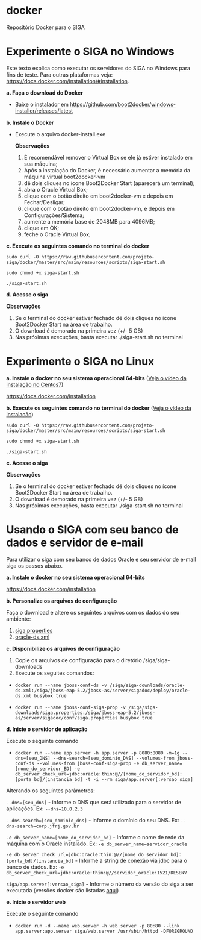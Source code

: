 docker
======

Repositório Docker para o SIGA

Experimente o SIGA no Windows
=============================

Este texto explica como executar os servidores do SIGA no Windows para fins de teste. Para outras plataformas veja: https://docs.docker.com/installation/#installation.

**a. Faça o download do Docker**

* Baixe o instalador em https://github.com/boot2docker/windows-installer/releases/latest

**b. Instale o Docker**

* Execute o arquivo docker-install.exe

  **Observações**
  
  1. É recomendável remover o Virtual Box se ele já estiver instalado em sua máquina;
  2. Após a instalação do Docker, é necessário aumentar a memória da máquina virtual boot2docker-vm 
    3. dê dois cliques no ícone Boot2Docker Start (aparecerá um terminal);
    4. abra o Oracle Virtual Box;
    5. clique com o botão direito em boot2docker-vm e depois em Fechar/Desligar;
    6. clique com o botão direito em boot2docker-vm, e depois  em Configurações/Sistema;
    7. aumente a memória base de 2048MB para 4096MB;
    8. clique em OK;
    9. feche o Oracle Virtual Box;

**c. Execute os seguintes comando no terminal do docker**

    sudo curl -O https://raw.githubusercontent.com/projeto-siga/docker/master/src/main/resources/scripts/siga-start.sh
    
    sudo chmod +x siga-start.sh
    
    ./siga-start.sh
    
  
**d. Acesse o siga**

**Observações**

1. Se o terminal do docker estiver fechado dê dois cliques no ícone Boot2Docker Start na área de trabalho.
2. O download é demorado na primeira vez (+/- 5 GB)
3. Nas próximas execuções, basta executar ./siga-start.sh no terminal

Experimente o SIGA no Linux
=============================
**a. Instale o docker no seu sistema operacional 64-bits** ([Veja o vídeo da instalação no Centos7](https://drive.google.com/file/d/0B_WTuFAmL6ZEUXhIU3dDODNLWWs/view?usp=sharing))

  https://docs.docker.com/installation
  
**b. Execute os seguintes comando no terminal do docker** ([Veja o vídeo da instalação](https://drive.google.com/file/d/0B_WTuFAmL6ZEdXNDaDYyR2FLX3c/view?usp=sharing))

    sudo curl -O https://raw.githubusercontent.com/projeto-siga/docker/master/src/main/resources/scripts/siga-start.sh
    
    sudo chmod +x siga-start.sh
    
    ./siga-start.sh
  
**c. Acesse o siga**  

**Observações**

1. Se o terminal do docker estiver fechado dê dois cliques no ícone Boot2Docker Start na área de trabalho.
2. O download é demorado na primeira vez (+/- 5 GB)
3. Nas próximas execuções, basta executar ./siga-start.sh no terminal


Usando o SIGA com seu banco de dados e servidor de e-mail
=========================================================

Para utilizar o siga com seu banco de dados Oracle e seu servidor de e-mail siga os passos abaixo.

**a. Instale o docker no seu sistema operacional 64-bits**

  https://docs.docker.com/installation
  
**b. Personalize os arquivos de configuração**

  Faça o download e altere os seguintes arquivos com os dados do seu ambiente:
  
  1. [siga.properties](https://raw.githubusercontent.com/projeto-siga/docker/master/src/main/resources/ctxs/jboss/conf/siga.properties)
  2. [oracle-ds.xml](https://raw.githubusercontent.com/projeto-siga/docker/master/src/main/resources/ctxs/jboss/conf/oracle-ds.xml)
   
**c. Disponibilize os arquivos de configuração**

  1. Copie os arquivos de configuração para o diretório /siga/siga-downloads
  2. Execute os seguites comandos:
   
* ```docker run --name jboss-conf-ds -v /siga/siga-downloads/oracle-ds.xml:/siga/jboss-eap-5.2/jboss-as/server/sigadoc/deploy/oracle-ds.xml busybox true```

* ```docker run --name jboss-conf-siga-prop -v /siga/siga-downloads/siga.properties:/siga/jboss-eap-5.2/jboss-as/server/sigadoc/conf/siga.properties busybox true```
 
**d. Inicie o servidor de aplicação**

Execute o seguinte comando

* ```docker run --name app.server -h app.server -p 8080:8080 -m=1g --dns=[seu_DNS] --dns-search=[seu_dominio_DNS] --volumes-from jboss-conf-ds --volumes-from jboss-conf-siga-prop -e db_server_name=[nome_do_servidor_BD] -e  db_server_check_url=jdbc:oracle:thin:@//[nome_do_servidor_bd]:[porta_bd]/[instancia_bd] -t -i --rm siga/app.server[:versao_siga]```


Alterando os seguintes parâmetros:

```--dns=[seu_dns]``` - informe o DNS que será utilizado para o servidor de aplicações. Ex: ```--dns=10.0.2.3```

```--dns-search=[seu_dominio_dns]``` - informe o domínio do seu DNS. Ex: ```--dns-search=corp.jfrj.gov.br```

```-e db_server_name=[nome_do_servidor_bd]``` - Informe o nome de rede da máquina com o Oracle instalado. Ex: ```-e db_server_name=servidor_oracle```

```-e db_server_check_url=jdbc:oracle:thin:@//[nome_do_servidor_bd]:[porta_bd]/[instancia_bd]``` - Informe a string de conexão via jdbc para o banco de dados. Ex: ```-e db_server_check_url=jdbc:oracle:thin:@//servidor_oracle:1521/DESENV```

```siga/app.server[:versao_siga]``` - Informe o número da versão do siga a ser executada (versões docker são listadas [aqui](https://registry.hub.docker.com/u/siga/app.server/tags/manage/))

**e. Inicie o servidor web**

Execute o seguinte comando

* ```docker run -d --name web.server -h web.server -p 80:80 --link app.server:app.server siga/web.server /usr/sbin/httpd -DFOREGROUND```




  
